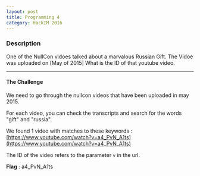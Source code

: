```yaml
---
layout: post
title: Programming 4
category: HackIM 2016
---
```


### Description
  One of the NullCon vidoes talked about a marvalous Russian Gift. The Vidoe was uploaded on [May of 2015] What is the ID of that youtube video.

---

#### The Challenge

  We need to go through the nullcon videos that have been uploaded in may 2015.

  For each video, you can check the transcripts and search for the words "gift" and "russia".

  We found 1 video with matches to these keywords : [https://www.youtube.com/watch?v=a4_PvN_A1ts](https://www.youtube.com/watch?v=a4_PvN_A1ts)

  The ID of the video refers to the parameter `v` in the url.

  **Flag** : a4_PvN_A1ts
